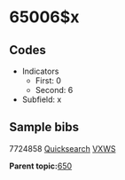 # 65006$x

## Codes

-   Indicators
    -   First: 0
    -   Second: 6
-   Subfield: x

## Sample bibs

7724858 [Quicksearch](https://search.library.yale.edu/catalog/7724858) [VXWS](http://prodorbis.library.yale.edu:7014/vxws/GetHoldingsService?bibId=7724858)

**Parent topic:**[650](../../tags/650/650.md)

